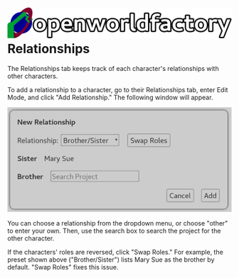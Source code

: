 # ![open world factory](../logos/header.svg) Relationships

The Relationships tab keeps track of each character's relationships with other
characters.

To add a relationship to a character, go to their Relationships tab, enter Edit
Mode, and click "Add Relationship." The following window will appear.

![Add Relationship window](../screenshots/theme_light/add_relationship.png)

You can choose a relationship from the dropdown menu, or choose "other" to enter
your own. Then, use the search box to search the project for the other
character.

If the characters' roles are reversed, click "Swap Roles." For
example, the preset shown above ("Brother/Sister") lists Mary Sue as the brother
by default. "Swap Roles" fixes this issue.
